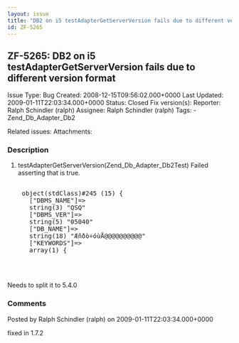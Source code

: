 ```yaml
---
layout: issue
title: "DB2 on i5 testAdapterGetServerVersion fails due to different version format"
id: ZF-5265
---
```


ZF-5265: DB2 on i5 testAdapterGetServerVersion fails due to different version format
------------------------------------------------------------------------------------

 Issue Type: Bug Created: 2008-12-15T09:56:02.000+0000 Last Updated: 2009-01-11T22:03:34.000+0000 Status: Closed Fix version(s): 
 Reporter:  Ralph Schindler (ralph)  Assignee:  Ralph Schindler (ralph)  Tags: - Zend\_Db\_Adapter\_Db2
 
 Related issues: 
 Attachments: 
### Description

1) testAdapterGetServerVersion(Zend\_Db\_Adapter\_Db2Test) Failed asserting that is true.

 
    <pre class="highlight">
    
    object(stdClass)#245 (15) {
      ["DBMS_NAME"]=>
      string(3) "QSQ"
      ["DBMS_VER"]=>
      string(5) "05040"
      ["DB_NAME"]=>
      string(18) "Æñðò÷óùÅ@@@@@@@@@@"
      ["KEYWORDS"]=>
      array(1) {
    


Needs to split it to 5.4.0

 

 

### Comments

Posted by Ralph Schindler (ralph) on 2009-01-11T22:03:34.000+0000

fixed in 1.7.2

 

 